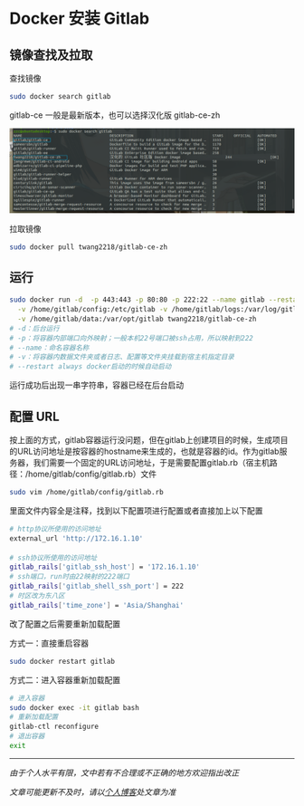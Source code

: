 # Docker 安装 Gitlab

## 镜像查找及拉取

查找镜像

```bash
sudo docker search gitlab
```

gitlab-ce 一般是最新版本，也可以选择汉化版 gitlab-ce-zh

![01](img/003/01.png)

拉取镜像

```bash
sudo docker pull twang2218/gitlab-ce-zh
```



## 运行

```bash
sudo docker run -d  -p 443:443 -p 80:80 -p 222:22 --name gitlab --restart always \
  -v /home/gitlab/config:/etc/gitlab -v /home/gitlab/logs:/var/log/gitlab \
  -v /home/gitlab/data:/var/opt/gitlab twang2218/gitlab-ce-zh
# -d：后台运行
# -p：将容器内部端口向外映射；一般本机22号端口被ssh占用，所以映射到222
# --name：命名容器名称
# -v：将容器内数据文件夹或者日志、配置等文件夹挂载到宿主机指定目录
# --restart always docker启动的时候自动启动
```

运行成功后出现一串字符串，容器已经在后台启动



## 配置 URL

按上面的方式，gitlab容器运行没问题，但在gitlab上创建项目的时候，生成项目的URL访问地址是按容器的hostname来生成的，也就是容器的id。作为gitlab服务器，我们需要一个固定的URL访问地址，于是需要配置gitlab.rb（宿主机路径：/home/gitlab/config/gitlab.rb）文件

```bash
sudo vim /home/gitlab/config/gitlab.rb
```

里面文件内容全是注释，找到以下配置项进行配置或者直接加上以下配置

```bash
# http协议所使用的访问地址
external_url 'http://172.16.1.10'

# ssh协议所使用的访问地址
gitlab_rails['gitlab_ssh_host'] = '172.16.1.10'
# ssh端口，run时由22映射的222端口
gitlab_rails['gitlab_shell_ssh_port'] = 222
# 时区改为东八区
gitlab_rails['time_zone'] = 'Asia/Shanghai'
```

改了配置之后需要重新加载配置

方式一：直接重启容器

```bash
sudo docker restart gitlab
```

方式二：进入容器重新加载配置

```bash
# 进入容器
sudo docker exec -it gitlab bash
# 重新加载配置
gitlab-ctl reconfigure
# 退出容器
exit
```






***

*由于个人水平有限，文中若有不合理或不正确的地方欢迎指出改正*

*文章可能更新不及时，请以[个人博客](https://zcteo.top/)处文章为准*

